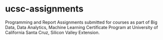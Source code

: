 # ucsc-assignments
Programming and Report Assignments submitted for courses as part of Big Data, Data Analytics, Machine Learning Certificate Program at University of California Santa Cruz, Silicon Valley Extension.
